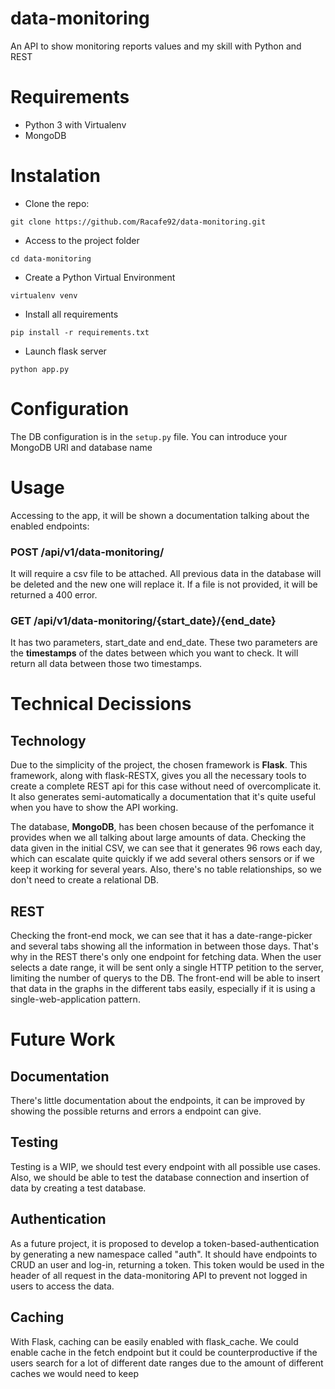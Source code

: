 # data-monitoring
An API to show monitoring reports values and my skill with Python and REST

# Requirements
- Python 3 with Virtualenv
- MongoDB

# Instalation
- Clone the repo:
```
git clone https://github.com/Racafe92/data-monitoring.git
```
- Access to the project folder
```
cd data-monitoring
```
- Create a Python Virtual Environment
```
virtualenv venv
```
- Install all requirements
```
pip install -r requirements.txt
```
- Launch flask server
```
python app.py
```

# Configuration
The DB configuration is in the `setup.py` file. You can introduce your MongoDB URI and database name

# Usage
Accessing to the app, it will be shown a documentation talking about the enabled endpoints:

### POST /api/v1/data-monitoring/
It will require a csv file to be attached. All previous data in the database will be deleted and the new one will replace it. If a file is not provided, it will be returned a 400 error.

### GET /api/v1/data-monitoring/{start_date}/{end_date}
It has two parameters, start_date and end_date. These two parameters are the **timestamps** of the dates between which you want to check. It will return all data between those two timestamps.

# Technical Decissions
## Technology
Due to the simplicity of the project, the chosen framework is **Flask**. This framework, along with flask-RESTX, gives you all the necessary tools to create a complete REST api for this case without need of overcomplicate it. It also generates semi-automatically a documentation that it's quite useful when you have to show the API working.

The database, **MongoDB**, has been chosen because of the perfomance it provides when we all talking about large amounts of data. Checking the data given in the initial CSV, we can see that it generates 96 rows each day, which can escalate quite quickly if we add several others sensors or if we keep it working for several years. Also, there's no table relationships, so we don't need to create a relational DB.

## REST
Checking the front-end mock, we can see that it has a date-range-picker and several tabs showing all the information in between those days. That's why in the REST there's only one endpoint for fetching data. When the user selects a date range, it will be sent only a single HTTP petition to the server, limiting the number of querys to the DB. The front-end will be able to insert that data in the graphs in the different tabs easily, especially if it is using a single-web-application pattern. 

# Future Work
## Documentation
There's little documentation about the endpoints, it can be improved by showing the possible returns and errors a endpoint can give.
## Testing
Testing is a WIP, we should test every endpoint with all possible use cases. Also, we should be able to test the database connection and insertion of data by creating a test database.
## Authentication
As a future project, it is proposed to develop a token-based-authentication by generating a new namespace called "auth". It should have endpoints to CRUD an user and log-in, returning a token. This token would be used in the header of all request in the data-monitoring API to prevent not logged in users to access the data.
## Caching
With Flask, caching can be easily enabled with flask_cache. We could enable cache in the fetch endpoint but it could be counterproductive if the users search for a lot of different date ranges due to the amount of different caches we would need to keep
